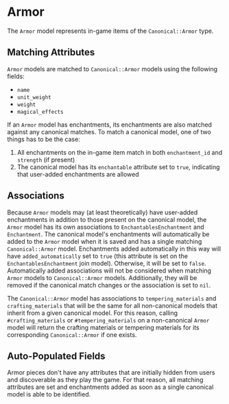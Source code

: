# Armor

The `Armor` model represents in-game items of the `Canonical::Armor` type.

## Matching Attributes

`Armor` models are matched to `Canonical::Armor` models using the following fields:

* `name`
* `unit_weight`
* `weight`
* `magical_effects`

If an `Armor` model has enchantments, its enchantments are also matched against any canonical matches. To match a canonical model, one of two things has to be the case:

1. All enchantments on the in-game item match in both `enchantment_id` and `strength` (if present)
2. The canonical model has its `enchantable` attribute set to `true`, indicating that user-added enchantments are allowed

## Associations

Because `Armor` models may (at least theoretically) have user-added enchantments in addition to those present on the canonical model, the `Armor` model has its own associations to `EnchantablesEnchantment` and `Enchantment`. The canonical model's enchantments will automatically be added to the `Armor` model when it is saved and has a single matching `Canonical::Armor` model. Enchantments added automatically in this way will have `added_automatically` set to `true` (this attribute is set on the `EnchantablesEnchantment` join model). Otherwise, it will be set to `false`. Automatically added associations will not be considered when matching `Armor` models to `Canonical::Armor` models. Additionally, they will be removed if the canonical match changes or the association is set to `nil`.

The `Canonical::Armor` model has associations to `tempering_materials` and `crafting_materials` that will be the same for all non-canonical models that inherit from a given canonical model. For this reason, calling `#crafting_materials` or `#tempering_materials` on a non-canonical `Armor` model will return the crafting materials or tempering materials for its corresponding `Canonical::Armor` if one exists.

## Auto-Populated Fields

Armor pieces don't have any attributes that are initially hidden from users and discoverable as they play the game. For that reason, all matching attributes are set and enchantments added as soon as a single canonical model is able to be identified.
